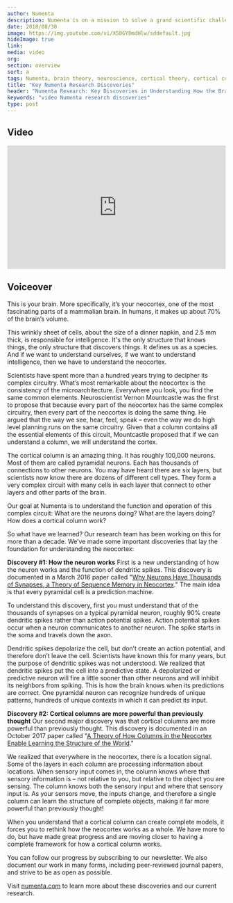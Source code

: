 ```yaml
---
author: Numenta
description: Numenta is on a mission to solve a grand scientific challenge: figure out how the brain works. Through a focus on cortical theory, Numenta researchers have made some important discoveries that lay the foundation for a new framework for intelligence. This video explains two of those discoveries, both documented in peer-reviewed papers.
date: 2018/08/30
image: https://img.youtube.com/vi/X50GY0mdHlw/sddefault.jpg
hideImage: true
link:
media: video
org:
section: overview
sort: a
tags: Numenta, brain theory, neuroscience, cortical theory, cortical columns, dendritic spikes, neurons
title: "Key Numenta Research Discoveries"
header: "Numenta Research: Key Discoveries in Understanding How the Brain Works"
keywords: "video Numenta research discoveries"
type: post
---
```


## Video

<div class="video-container media-border">
  <iframe width="504" height="284" src="https://www.youtube.com/watch?v=X50GY0mdHlw" frameborder="0" allowfullscreen></iframe>
</div>

## Voiceover
This is your brain. More specifically, it’s your neocortex, one of the most fascinating parts of a mammalian brain. In humans, it makes up about 70% of the brain’s volume.

This wrinkly sheet of cells, about the size of a dinner napkin, and 2.5 mm thick, is responsible for intelligence.
It's the only structure that knows things, the only structure that discovers things. It defines us as a species. And if we want to understand ourselves, if we want to understand intelligence, then we have to understand the neocortex.

Scientists have spent more than a hundred years trying to decipher its complex circuitry. What’s most remarkable about the neocortex is the consistency of the microarchitecture. Everywhere you look, you find the same common elements. Neuroscientist Vernon Mountcastle was the first to propose that because every part of the neocortex has the same complex circuitry, then every part of the neocortex is doing the same thing. He argued that the way we see, hear, feel, speak – even the way we do high level planning runs on the same circuitry. Given that a column contains all the essential elements of this circuit, Mountcastle proposed that if we can understand a column, we will understand the cortex.

The cortical column is an amazing thing. It has roughly 100,000 neurons. Most of them are called pyramidal neurons. Each has thousands of connections to other neurons. You may have heard there are six layers, but scientists now know there are dozens of different cell types. They form a very complex circuit with many cells in each layer that connect to other layers and other parts of the brain.

Our goal at Numenta is to understand the function and operation of this complex circuit:
What are the neurons doing?
What are the layers doing?
How does a cortical column work?

So what have we learned? Our research team has been working on this for more than a decade. We’ve made some important discoveries that lay the foundation for understanding the neocortex:

**Discovery #1: How the neuron works**
First is a new understanding of how the neuron works and the function of dendritic spikes. This discovery is documented in a March 2016 paper called "[Why Neurons Have Thousands of Synapses, a Theory of Sequence Memory in Neocortex](/neuroscience-research/research-publications/papers/why-neurons-have-thousands-of-synapses-theory-of-sequence-memory-in-neocortex/)." The main idea is that every pyramidal cell is a prediction machine.

To understand this discovery, first you must understand that of the thousands of synapses on a typical pyramidal neuron, roughly 90% create dendritic spikes rather than action potential spikes. Action potential spikes occur when a neuron communicates to another neuron. The spike starts in the soma and travels down the axon.

Dendritic spikes depolarize the cell, but don’t create an action potential, and therefore don’t leave the cell. Scientists have known this for many years, but the purpose of dendritic spikes was not understood. We realized that dendritic spikes put the cell into a predictive state. A depolarized or predictive neuron will fire a little sooner than other neurons and will inhibit its neighbors from spiking. This is how the brain knows when its predictions are correct. One pyramidal neuron can recognize hundreds of unique patterns, hundreds of unique contexts in which it can predict its input.

**Discovery #2: Cortical columns are more powerful than previously thought**
Our second major discovery was that cortical columns are more powerful than previously thought. This discovery is documented in an October 2017 paper called "[A Theory of How Columns in the Neocortex Enable Learning the Structure of the World](/neuroscience-research/research-publications/papers/a-theory-of-how-columns-in-the-neocortex-enable-learning-the-structure-of-the-world/)."

We realized that everywhere in the neocortex, there is a location signal. Some of the layers in each column are processing information about locations. When sensory input comes in, the column knows where that sensory information is – not relative to you, but relative to the object you are sensing. The column knows both the sensory input and where that sensory input is. As your sensors move, the inputs change, and therefore a single column can learn the structure of complete objects, making it far more powerful than previously thought!

When you understand that a cortical column can create complete models, it forces you to rethink how the neocortex works as a whole. We have more to do, but have made great progress and are moving closer to having a complete framework for how a cortical column works.

You can follow our progress by subscribing to our newsletter. We also document our work in many forms, including peer-reviewed journal papers, and strive to be as open as possible.

Visit [numenta.com](/) to learn more about these discoveries and our current research.
